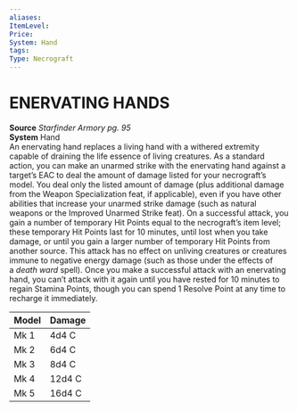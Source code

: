 ```yaml
---
aliases: 
ItemLevel: 
Price: 
System: Hand
tags: 
Type: Necrograft
---
```

# ENERVATING HANDS
**Source** _Starfinder Armory pg. 95_  
**System** Hand  
An enervating hand replaces a living hand with a withered extremity capable of draining the life essence of living creatures. As a standard action, you can make an unarmed strike with the enervating hand against a target’s EAC to deal the amount of damage listed for your necrograft’s model. You deal only the listed amount of damage (plus additional damage from the Weapon Specialization feat, if applicable), even if you have other abilities that increase your unarmed strike damage (such as natural weapons or the Improved Unarmed Strike feat). On a successful attack, you gain a number of temporary Hit Points equal to the necrograft’s item level; these temporary Hit Points last for 10 minutes, until lost when you take damage, or until you gain a larger number of temporary Hit Points from another source. This attack has no effect on unliving creatures or creatures immune to negative energy damage (such as those under the effects of a _death ward_ spell). Once you make a successful attack with an enervating hand, you can’t attack with it again until you have rested for 10 minutes to regain Stamina Points, though you can spend 1 Resolve Point at any time to recharge it immediately.

| Model | Damage |
|-------|--------|
| Mk 1  | 4d4 C  |
| Mk 2  | 6d4 C  |
| Mk 3  | 8d4 C  |
| Mk 4  | 12d4 C |
| Mk 5  | 16d4 C |